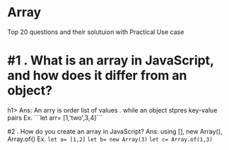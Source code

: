 # Array
Top 20 questions and their solutuion with Practical Use case

<h1> #1 . What is an array in JavaScript, and how does it differ from an object?</h1>h1>
Ans: An arry is order list of values . while an object stpres key-value pairs
Ex.  ```let arr= [1,'two',3,4]```


#2 . How do you create an array in JavaScript?
Ans: using [], new Array(), Array.of()
Ex. ``` let a= [1,2] ```
``` let b= new Array(3) ```
``` let c= Array.of(1,3) ```
